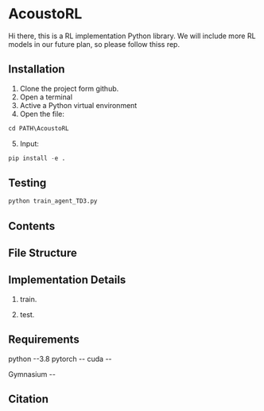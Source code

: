 # AcoustoRL

Hi there, this is a RL implementation Python library.  We will include more RL models in our future plan, so please follow thiss rep.

## Installation

1. Clone the project form github.
2. Open a terminal
3. Active a Python virtual environment
4. Open the file:
~~~python
cd PATH\AcoustoRL
~~~

5. Input:
~~~python
pip install -e .
~~~

## Testing
~~~python
python train_agent_TD3.py
~~~

## Contents





## File Structure

## Implementation Details
1. train.


2. test.



## Requirements
python --3.8
pytorch --
cuda --

Gymnasium --



## Citation
